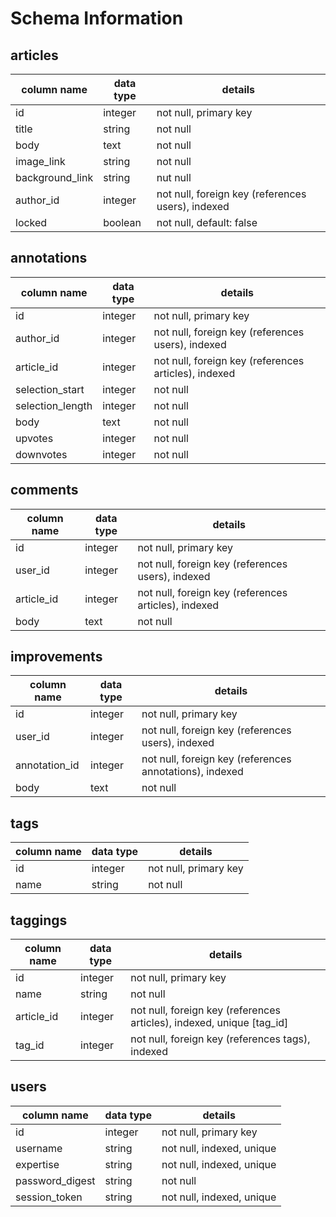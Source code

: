 # Schema Information

## articles
column name      | data type | details
-----------------|-----------|-----------------------
id               | integer   | not null, primary key
title            | string    | not null
body             | text      | not null
image_link       | string      | not null
background_link  | string      | nut null
author_id        | integer   | not null, foreign key (references users), indexed
locked           | boolean   | not null, default: false

## annotations
column name      | data type | details
-----------------|-----------|-----------------------
id               | integer   | not null, primary key
author_id        | integer   | not null, foreign key (references users), indexed
article_id       | integer   | not null, foreign key (references articles), indexed
selection_start  | integer   | not null
selection_length | integer   | not null
body             | text      | not null
upvotes          | integer   | not null
downvotes        | integer   | not null

## comments
column name      | data type | details
-----------------|-----------|-----------------------
id               | integer   | not null, primary key
user_id          | integer   | not null, foreign key (references users), indexed
article_id       | integer   | not null, foreign key (references articles), indexed
body             | text      | not null

## improvements
column name      | data type | details
-----------------|-----------|-----------------------
id               | integer   | not null, primary key
user_id          | integer   | not null, foreign key (references users), indexed
annotation_id    | integer   | not null, foreign key (references annotations), indexed
body             | text      | not null

## tags
column name | data type | details
------------|-----------|-----------------------
id          | integer   | not null, primary key
name        | string    | not null

## taggings
column name    | data type | details
---------------|-----------|-----------------------
id             | integer   | not null, primary key
name           | string    | not null
article_id     | integer   | not null, foreign key (references articles), indexed, unique [tag_id]
tag_id         | integer   | not null, foreign key (references tags), indexed

## users
column name     | data type | details
----------------|-----------|-----------------------
id              | integer   | not null, primary key
username        | string    | not null, indexed, unique
expertise       | string    | not null, indexed, unique
password_digest | string    | not null
session_token   | string    | not null, indexed, unique
